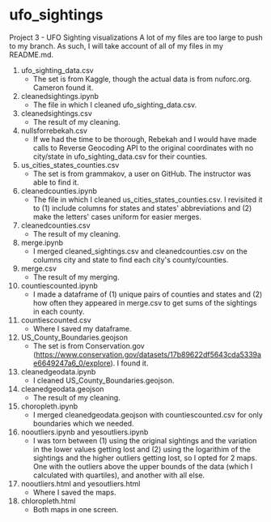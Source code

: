 # ufo_sightings
Project 3 - UFO Sighting visualizations
A lot of my files are too large to push to my branch. As such, I will take account of all of my files in my README.md.
1. ufo_sighting_data.csv
    - The set is from Kaggle, though the actual data is from nuforc.org. Cameron found it.
2. cleanedsightings.ipynb
    - The file in which I cleaned ufo_sighting_data.csv.
3. cleanedsightings.csv
    - The result of my cleaning.
4. nullsforrebekah.csv
    - If we had the time to be thorough, Rebekah and I would have made calls to Reverse Geocoding API to the original coordinates with no city/state in ufo_sighting_data.csv for their counties.
5. us_cities_states_counties.csv
    - The set is from grammakov, a user on GitHub. The instructor was able to find it.
6. cleanedcounties.ipynb
    - The file in which I cleaned us_cities_states_counties.csv. I revisited it to (1) include columns for states and states' abbreviations and (2) make the letters' cases uniform for easier merges.
7. cleanedcounties.csv
    - The result of my cleaning.
8. merge.ipynb
    - I merged cleaned_sightings.csv and cleanedcounties.csv on the columns city and state to find each city's county/counties.
9. merge.csv
    - The result of my merging.
10. countiescounted.ipynb
    - I made a dataframe of (1) unique pairs of counties and states and (2) how often they appeared in merge.csv to get sums of the sightings in each county.
11. countiescounted.csv
    - Where I saved my dataframe.
12. US_County_Boundaries.geojson
    - The set is from Conservation.gov (https://www.conservation.gov/datasets/17b89622df5643cda5339ae6649247a6_0/explore). I found it.
13. cleanedgeodata.ipynb
    - I cleaned US_County_Boundaries.geojson.
14. cleanedgeodata.geojson
    - The result of my cleaning.
15. choropleth.ipynb
    - I merged cleanedgeodata.geojson with countiescounted.csv for only boundaries which we needed.
16. nooutliers.ipynb and yesoutliers.ipynb
    - I was torn between (1) using the original sightings and the variation in the lower values getting lost and (2) using the logarithim of the sightings and the higher outliers getting lost, so I opted for 2 maps. One with the outliers above the upper bounds of the data (which I calculated with quartiles), and another with all else.
17. nooutliers.html and yesoutliers.html
    - Where I saved the maps.
18. chloropleth.html
    - Both maps in one screen.